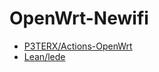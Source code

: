 # OpenWrt-Newifi
- [P3TERX/Actions-OpenWrt](https://github.com/P3TERX/Actions-OpenWrt)
- [Lean/lede](https://github.com/coolsnowwolf/lede.git)